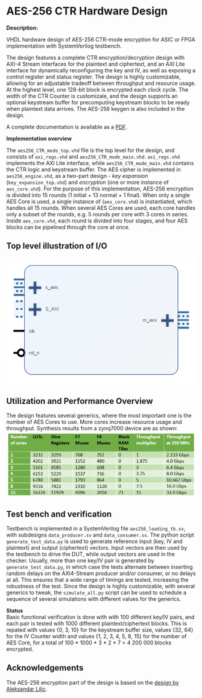 # AES-256 CTR Hardware Design  

**Description:**

VHDL hardware design of AES-256 CTR-mode encryption for ASIC or FPGA implementation with SystemVerilog testbench.

The design features a complete CTR encryption/decryption design with AXI-4 Stream interfaces for the plaintext and ciphertext, and an AXI Lite interface for dynamically reconfiguring the key and IV, as well as exposing a control register and status register. The design is highly customizable, allowing for an adjustable tradeoff between throughput and resource usage. At the highest level, one 128-bit block is encrypted each clock cycle. The width of the CTR Counter is customizale, and the design supports an optional keystream buffer for precomputing keystream blocks to be ready when plaintext data arrives. The AES-256 keygen is also included in the design.

A complete documentation is available as a [PDF](documentation/AES_256_CTR.pdf).

**Implementation overview**

The `aes256_CTR_mode_top.vhd` file is the top level for the design, and consists of `axi_regs.vhd` and `aes256_CTR_mode_main.vhd`. `axi_regs.vhd` implements the AXI Lite interface, while `aes256_CTR_mode_main.vhd` contains the CTR logic and keystream buffer. The AES cipher is implemented in `aes256_engine.vhd`, as a two-part design - *key expansion* (`key_expansion_top.vhd`) and *encryption* (one or more instance of `aes_core.vhd`). For the purpose of this implementation, AES-256 encryption is divided into 15 rounds (1 initial + 13 normal + 1 final). When only a single AES Core is used, a single instance of (`aes_core.vhd`) is instantiated, which handles all 15 rounds. When several AES Cores are used, each core handles only a subset of the rounds, e.g. 5 rounds per core with 3 cores in series. Inside `aes_core.vhd`, each round is divided into four stages, and four AES blocks can be pipelined through the core at once.

## Top level illustration of I/O
![](documentation/img/top_level.png)

## Utilization and Performance Overview
The design features several generics, where the most important one is the number of AES Cores to use. More cores increase resource usage and throughput. Synthesis results from a zynq7000 device are as shown:
![](documentation/img/performance.png)

## Test bench and verification

Testbench is implemented in a SystemVerilog file `aes256_loading_tb.sv`, with subdesigns `data_producer.sv` and `data_consumer.sv`. The python script `generate_test_data.py` is used to generate reference input (key, IV and plaintext) and output (ciphertext) vectors. Input vectors are then used by the testbench to drive the DUT, while output vectors are used in the checker. Usually, more than one key/IV pair is generated by `generate_test_data.py`, in which case the tests alternate between inserting random delays on the AXI4-Stream producer and/or consumer, or no delays at all. This ensures that a wide range of timings are tested, increasing the robustness of the test. Since the design is highly customizable, with several generics to tweak, the `simulate_all.py` script can be used to schedule a sequence of several simulations with different values for the generics.

**Status**  
Basic functional verification is done with with 100 different key/IV pairs, and each pair is tested with 1000 different plaintext/ciphertext blocks. This is repated with values {0, 3, 10} for the keystream buffer size, values {32, 64} for the IV Counter width and values {1, 2, 3, 4, 5, 8, 15} for the number of AES Core, for a total of 100 * 1000 * 3 * 2 * 7 = 4 200 000 blocks encrypted.

## Acknowledgements

The AES-256 encryption part of the design is based on the [design by Aleksandar Lilic](https://github.com/AleksandarLilic/AES-256_hardware_design).
